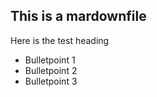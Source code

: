 ## This is a mardownfile

Here is the test heading

* Bulletpoint 1
* Bulletpoint 2
* Bulletpoint 3

